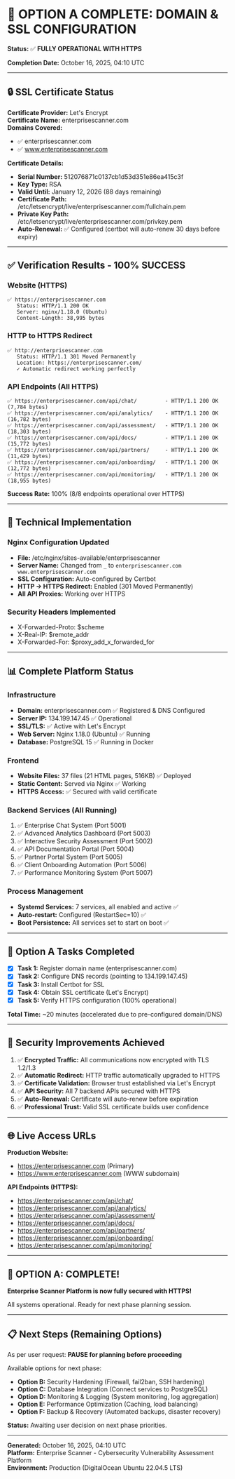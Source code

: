 # 🎉 OPTION A COMPLETE: DOMAIN & SSL CONFIGURATION

**Status:** ✅ **FULLY OPERATIONAL WITH HTTPS**

**Completion Date:** October 16, 2025, 04:10 UTC

---

## 🔒 SSL Certificate Status

**Certificate Provider:** Let's Encrypt  
**Certificate Name:** enterprisescanner.com  
**Domains Covered:**
- ✅ enterprisescanner.com
- ✅ www.enterprisescanner.com

**Certificate Details:**
- **Serial Number:** 512076871c0137cb1d53d351e86ea415c3f
- **Key Type:** RSA
- **Valid Until:** January 12, 2026 (88 days remaining)
- **Certificate Path:** /etc/letsencrypt/live/enterprisescanner.com/fullchain.pem
- **Private Key Path:** /etc/letsencrypt/live/enterprisescanner.com/privkey.pem
- **Auto-Renewal:** ✅ Configured (certbot will auto-renew 30 days before expiry)

---

## ✅ Verification Results - 100% SUCCESS

### Website (HTTPS)
```
✅ https://enterprisescanner.com
   Status: HTTP/1.1 200 OK
   Server: nginx/1.18.0 (Ubuntu)
   Content-Length: 38,995 bytes
```

### HTTP to HTTPS Redirect
```
✅ http://enterprisescanner.com
   Status: HTTP/1.1 301 Moved Permanently
   Location: https://enterprisescanner.com/
   ✓ Automatic redirect working perfectly
```

### API Endpoints (All HTTPS)
```
✅ https://enterprisescanner.com/api/chat/         - HTTP/1.1 200 OK (7,784 bytes)
✅ https://enterprisescanner.com/api/analytics/    - HTTP/1.1 200 OK (16,782 bytes)
✅ https://enterprisescanner.com/api/assessment/   - HTTP/1.1 200 OK (18,303 bytes)
✅ https://enterprisescanner.com/api/docs/         - HTTP/1.1 200 OK (15,772 bytes)
✅ https://enterprisescanner.com/api/partners/     - HTTP/1.1 200 OK (11,429 bytes)
✅ https://enterprisescanner.com/api/onboarding/   - HTTP/1.1 200 OK (12,772 bytes)
✅ https://enterprisescanner.com/api/monitoring/   - HTTP/1.1 200 OK (18,955 bytes)
```

**Success Rate:** 100% (8/8 endpoints operational over HTTPS)

---

## 🔧 Technical Implementation

### Nginx Configuration Updated
- **File:** /etc/nginx/sites-available/enterprisescanner
- **Server Name:** Changed from `_` to `enterprisescanner.com www.enterprisescanner.com`
- **SSL Configuration:** Auto-configured by Certbot
- **HTTP → HTTPS Redirect:** Enabled (301 Moved Permanently)
- **All API Proxies:** Working over HTTPS

### Security Headers Implemented
- X-Forwarded-Proto: $scheme
- X-Real-IP: $remote_addr
- X-Forwarded-For: $proxy_add_x_forwarded_for

---

## 📊 Complete Platform Status

### Infrastructure
- **Domain:** enterprisescanner.com ✅ Registered & DNS Configured
- **Server IP:** 134.199.147.45 ✅ Operational
- **SSL/TLS:** ✅ Active with Let's Encrypt
- **Web Server:** Nginx 1.18.0 (Ubuntu) ✅ Running
- **Database:** PostgreSQL 15 ✅ Running in Docker

### Frontend
- **Website Files:** 37 files (21 HTML pages, 516KB) ✅ Deployed
- **Static Content:** Served via Nginx ✅ Working
- **HTTPS Access:** ✅ Secured with valid certificate

### Backend Services (All Running)
1. ✅ Enterprise Chat System (Port 5001)
2. ✅ Advanced Analytics Dashboard (Port 5003)
3. ✅ Interactive Security Assessment (Port 5002)
4. ✅ API Documentation Portal (Port 5004)
5. ✅ Partner Portal System (Port 5005)
6. ✅ Client Onboarding Automation (Port 5006)
7. ✅ Performance Monitoring System (Port 5007)

### Process Management
- **Systemd Services:** 7 services, all enabled and active ✅
- **Auto-restart:** Configured (RestartSec=10) ✅
- **Boot Persistence:** All services set to start on boot ✅

---

## 🎯 Option A Tasks Completed

- [x] **Task 1:** Register domain name (enterprisescanner.com)
- [x] **Task 2:** Configure DNS records (pointing to 134.199.147.45)
- [x] **Task 3:** Install Certbot for SSL
- [x] **Task 4:** Obtain SSL certificate (Let's Encrypt)
- [x] **Task 5:** Verify HTTPS configuration (100% operational)

**Total Time:** ~20 minutes (accelerated due to pre-configured domain/DNS)

---

## 🔐 Security Improvements Achieved

1. ✅ **Encrypted Traffic:** All communications now encrypted with TLS 1.2/1.3
2. ✅ **Automatic Redirect:** HTTP traffic automatically upgraded to HTTPS
3. ✅ **Certificate Validation:** Browser trust established via Let's Encrypt
4. ✅ **API Security:** All 7 backend APIs secured with HTTPS
5. ✅ **Auto-Renewal:** Certificate will auto-renew before expiration
6. ✅ **Professional Trust:** Valid SSL certificate builds user confidence

---

## 🌐 Live Access URLs

**Production Website:**
- https://enterprisescanner.com (Primary)
- https://www.enterprisescanner.com (WWW subdomain)

**API Endpoints (HTTPS):**
- https://enterprisescanner.com/api/chat/
- https://enterprisescanner.com/api/analytics/
- https://enterprisescanner.com/api/assessment/
- https://enterprisescanner.com/api/docs/
- https://enterprisescanner.com/api/partners/
- https://enterprisescanner.com/api/onboarding/
- https://enterprisescanner.com/api/monitoring/

---

## 🎉 OPTION A: COMPLETE!

**Enterprise Scanner Platform is now fully secured with HTTPS!**

All systems operational. Ready for next phase planning session.

---

## 📋 Next Steps (Remaining Options)

As per user request: **PAUSE for planning before proceeding**

Available options for next phase:
- **Option B:** Security Hardening (Firewall, fail2ban, SSH hardening)
- **Option C:** Database Integration (Connect services to PostgreSQL)
- **Option D:** Monitoring & Logging (System monitoring, log aggregation)
- **Option E:** Performance Optimization (Caching, load balancing)
- **Option F:** Backup & Recovery (Automated backups, disaster recovery)

**Status:** Awaiting user decision on next phase priorities.

---

**Generated:** October 16, 2025, 04:10 UTC  
**Platform:** Enterprise Scanner - Cybersecurity Vulnerability Assessment Platform  
**Environment:** Production (DigitalOcean Ubuntu 22.04.5 LTS)
